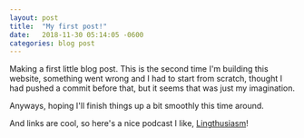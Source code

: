 ```yaml
---
layout: post
title:  "My first post!"
date:   2018-11-30 05:14:05 -0600
categories: blog post
---
```

Making a first little blog post. This is the second time I'm building this website, something went wrong and I had to start from scratch, thought I had pushed a commit before that, but it seems that was just my imagination. 

Anyways, hoping I'll finish things up a bit smoothly this time around.

And links are cool, so here's a nice podcast I like, [Lingthusiasm][Lingthusiasm]!

[Lingthusiasm]: https://lingthusiasm.com/